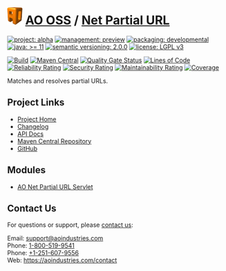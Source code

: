 # [<img src="ao-logo.png" alt="AO Logo" width="35" height="40">](https://github.com/ao-apps) [AO OSS](https://github.com/ao-apps/ao-oss) / [Net Partial URL](https://github.com/ao-apps/ao-net-partial-url)

[![project: alpha](https://oss.aoapps.com/ao-badges/project-alpha.svg)](https://aoindustries.com/life-cycle#project-alpha)
[![management: preview](https://oss.aoapps.com/ao-badges/management-preview.svg)](https://aoindustries.com/life-cycle#management-preview)
[![packaging: developmental](https://oss.aoapps.com/ao-badges/packaging-developmental.svg)](https://aoindustries.com/life-cycle#packaging-developmental)  
[![java: &gt;= 11](https://oss.aoapps.com/ao-badges/java-11.svg)](https://docs.oracle.com/en/java/javase/11/)
[![semantic versioning: 2.0.0](https://oss.aoapps.com/ao-badges/semver-2.0.0.svg)](http://semver.org/spec/v2.0.0.html)
[![license: LGPL v3](https://oss.aoapps.com/ao-badges/license-lgpl-3.0.svg)](https://www.gnu.org/licenses/lgpl-3.0)

[![Build](https://github.com/ao-apps/ao-net-partial-url/workflows/Build/badge.svg?branch=master)](https://github.com/ao-apps/ao-net-partial-url/actions?query=workflow%3ABuild)
[![Maven Central](https://maven-badges.herokuapp.com/maven-central/com.aoapps/ao-net-partial-url/badge.svg)](https://maven-badges.herokuapp.com/maven-central/com.aoapps/ao-net-partial-url)
[![Quality Gate Status](https://sonarcloud.io/api/project_badges/measure?branch=master&project=com.aoapps%3Aao-net-partial-url&metric=alert_status)](https://sonarcloud.io/dashboard?branch=master&id=com.aoapps%3Aao-net-partial-url)
[![Lines of Code](https://sonarcloud.io/api/project_badges/measure?branch=master&project=com.aoapps%3Aao-net-partial-url&metric=ncloc)](https://sonarcloud.io/component_measures?branch=master&id=com.aoapps%3Aao-net-partial-url&metric=ncloc)  
[![Reliability Rating](https://sonarcloud.io/api/project_badges/measure?branch=master&project=com.aoapps%3Aao-net-partial-url&metric=reliability_rating)](https://sonarcloud.io/component_measures?branch=master&id=com.aoapps%3Aao-net-partial-url&metric=Reliability)
[![Security Rating](https://sonarcloud.io/api/project_badges/measure?branch=master&project=com.aoapps%3Aao-net-partial-url&metric=security_rating)](https://sonarcloud.io/component_measures?branch=master&id=com.aoapps%3Aao-net-partial-url&metric=Security)
[![Maintainability Rating](https://sonarcloud.io/api/project_badges/measure?branch=master&project=com.aoapps%3Aao-net-partial-url&metric=sqale_rating)](https://sonarcloud.io/component_measures?branch=master&id=com.aoapps%3Aao-net-partial-url&metric=Maintainability)
[![Coverage](https://sonarcloud.io/api/project_badges/measure?branch=master&project=com.aoapps%3Aao-net-partial-url&metric=coverage)](https://sonarcloud.io/component_measures?branch=master&id=com.aoapps%3Aao-net-partial-url&metric=Coverage)

Matches and resolves partial URLs.

## Project Links
* [Project Home](https://oss.aoapps.com/net-partial-url/)
* [Changelog](https://oss.aoapps.com/net-partial-url/changelog)
* [API Docs](https://oss.aoapps.com/net-partial-url/apidocs/)
* [Maven Central Repository](https://central.sonatype.com/search?namespace=com.aoapps&q=a%3Aao-net-partial-url)
* [GitHub](https://github.com/ao-apps/ao-net-partial-url)

## Modules
* [AO Net Partial URL Servlet](https://github.com/ao-apps/ao-net-partial-url-servlet)

## Contact Us
For questions or support, please [contact us](https://aoindustries.com/contact):

Email: [support@aoindustries.com](mailto:support@aoindustries.com)  
Phone: [1-800-519-9541](tel:1-800-519-9541)  
Phone: [+1-251-607-9556](tel:+1-251-607-9556)  
Web: https://aoindustries.com/contact
